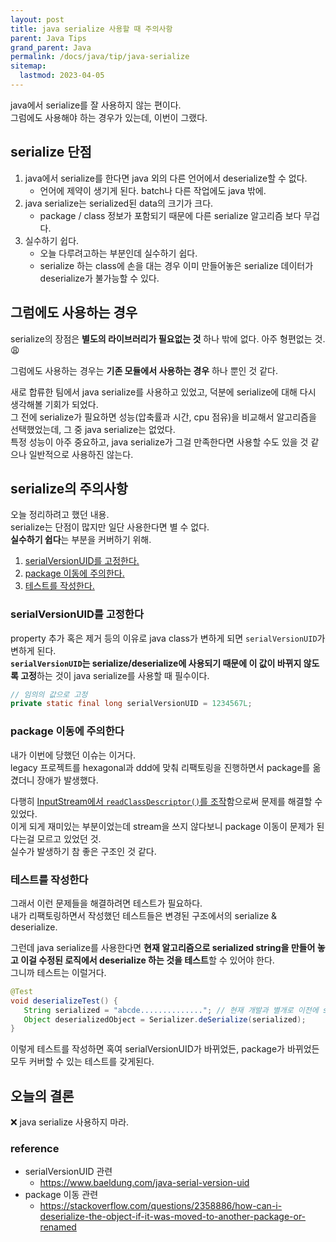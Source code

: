 ```yaml
---
layout: post
title: java serialize 사용할 때 주의사항
parent: Java Tips
grand_parent: Java
permalink: /docs/java/tip/java-serialize
sitemap:
  lastmod: 2023-04-05
---
```


java에서 serialize를 잘 사용하지 않는 편이다.  
그럼에도 사용해야 하는 경우가 있는데, 이번이 그랬다.

## serialize 단점

1. java에서 serialize를 한다면 java 외의 다른 언어에서 deserialize할 수 없다.
    - 언어에 제약이 생기게 된다. batch나 다른 작업에도 java 밖에.
2. java serialize는 serialized된 data의 크기가 크다.
    - package / class 정보가 포함되기 때문에 다른 serialize 알고리즘 보다 무겁다.
3. 실수하기 쉽다.
    - 오늘 다루려고하는 부분인데 실수하기 쉽다.
    - serialize 하는 class에 손을 대는 경우 이미 만들어놓은 serialize 데이터가 deserialize가 불가능할 수 있다.


## 그럼에도 사용하는 경우

serialize의 장점은 **별도의 라이브러리가 필요없는 것** 하나 밖에 없다.
아주 형편없는 것. :weary:  

그럼에도 사용하는 경우는 **기존 모듈에서 사용하는 경우** 하나 뿐인 것 같다.

새로 합류한 팀에서 java serialize를 사용하고 있었고, 덕분에 serialize에 대해 다시 생각해볼 기회가 되었다.  
그 전에 serialize가 필요하면 성능(압축률과 시간, cpu 점유)을 비교해서 알고리즘을 선택했었는데, 그 중 java serialize는 없었다.  
특정 성능이 아주 중요하고, java serialize가 그걸 만족한다면 사용할 수도 있을 것 같으나 일반적으로 사용하진 않는다.


## serialize의 주의사항

오늘 정리하려고 했던 내용.  
serialize는 단점이 많지만 일단 사용한다면 별 수 없다.  
**실수하기 쉽다**는 부분을 커버하기 위해.

1. [serialVersionUID를 고정한다.](#serialVersionUID를-고정한다)
2. [package 이동에 주의한다.](#package-이동에-주의한다)
3. [테스트를 작성한다.](#테스트를-작성한다)

### serialVersionUID를 고정한다

property 추가 혹은 제거 등의 이유로 java class가 변하게 되면 `serialVersionUID`가 변하게 된다.  
**`serialVersionUID`는 serialize/deserialize에 사용되기 때문에 이 값이 바뀌지 않도록 고정**하는 것이 java serialize를 사용할 때 필수이다.

```java
// 임의의 값으로 고정
private static final long serialVersionUID = 1234567L;
```

### package 이동에 주의한다

내가 이번에 당했던 이슈는 이거다.  
legacy 프로젝트를 hexagonal과 ddd에 맞춰 리팩토링을 진행하면서 package를 옮겼더니 장애가 발생했다.

다행히 [InputStream에서 `readClassDescriptor()`를 조작](https://stackoverflow.com/questions/2358886/how-can-i-deserialize-the-object-if-it-was-moved-to-another-package-or-renamed)함으로써 문제를 해결할 수 있었다.  
이게 되게 재미있는 부분이었는데 stream을 쓰지 않다보니 package 이동이 문제가 된다는걸 모르고 있었던 것.  
실수가 발생하기 참 좋은 구조인 것 같다.

### 테스트를 작성한다

그래서 이런 문제들을 해결하려면 테스트가 필요하다.  
내가 리팩토링하면서 작성했던 테스트들은 변경된 구조에서의 serialize & deserialize.

그런데 java serialize를 사용한다면 **현재 알고리즘으로 serialized string을 만들어 놓고 이걸 수정된 로직에서 deserialize 하는 것을 테스트**할 수 있어야 한다.  
그니까 테스트는 이럴거다.

```java
@Test
void deserializeTest() {
   String serialized = "abcde.............."; // 현재 개발과 별개로 이전에 serialize 해놓은 데이터
   Object deserializedObject = Serializer.deSerialize(serialized);
}
```

이렇게 테스트를 작성하면 혹여 serialVersionUID가 바뀌었든, package가 바뀌었든 모두 커버할 수 있는 테스트를 갖게된다.


## 오늘의 결론

:x: java serialize 사용하지 마라.


### reference

- serialVersionUID 관련
  - https://www.baeldung.com/java-serial-version-uid
- package 이동 관련
  - https://stackoverflow.com/questions/2358886/how-can-i-deserialize-the-object-if-it-was-moved-to-another-package-or-renamed